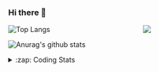### Hi there 👋

<!--
**tao8687/tao8687** is a ✨ _special_ ✨ repository because its `README.md` (this file) appears on your GitHub profile.

Here are some ideas to get you started:

- 🔭 I’m currently working on ...
- 🌱 I’m currently learning ...
- 👯 I’m looking to collaborate on ...
- 🤔 I’m looking for help with ...
- 💬 Ask me about ...
- 📫 How to reach me: ...
- 😄 Pronouns: ...
- ⚡ Fun fact: ...
-->

<img align='right' src="https://media.giphy.com/media/M9gbBd9nbDrOTu1Mqx/giphy.gif" width="230">

![Top Langs](https://github-readme-stats.vercel.app/api/top-langs/?username=tao8687&layout=compact&title_color=23238E&text_color=A67D3D)

![Anurag's github stats](https://github-readme-stats.vercel.app/api?username=tao8687&show_icons=true&&text_color=A67D3D&title_color=23238E&show_icons=false&count_private=true&hide=stars)

<details>
  <summary>:zap: Coding Stats</summary>
  <b>
<!--START_SECTION:waka-->
![Profile Views](http://img.shields.io/badge/Profile%20Views-36-blue)

**🐱 My Github Data** 

> 🏆 3 Contributions in the Year 2021
 > 
> 📦 583.3 kB Used in Github's Storage 
 > 
> 🚫 Not Opted to Hire
 > 
> 📜 36 Public Repositories 
 > 
> 🔑 17 Private Repositories  
 > 
**I'm an Early 🐤** 

```text
🌞 Morning    66 commits     ███████░░░░░░░░░░░░░░░░░░   29.46% 
🌆 Daytime    70 commits     ███████░░░░░░░░░░░░░░░░░░   31.25% 
🌃 Evening    77 commits     ████████░░░░░░░░░░░░░░░░░   34.38% 
🌙 Night      11 commits     █░░░░░░░░░░░░░░░░░░░░░░░░   4.91%

```
📅 **I'm Most Productive on Wednesday** 

```text
Monday       30 commits     ███░░░░░░░░░░░░░░░░░░░░░░   13.39% 
Tuesday      17 commits     ██░░░░░░░░░░░░░░░░░░░░░░░   7.59% 
Wednesday    65 commits     ███████░░░░░░░░░░░░░░░░░░   29.02% 
Thursday     27 commits     ███░░░░░░░░░░░░░░░░░░░░░░   12.05% 
Friday       43 commits     ████░░░░░░░░░░░░░░░░░░░░░   19.2% 
Saturday     23 commits     ██░░░░░░░░░░░░░░░░░░░░░░░   10.27% 
Sunday       19 commits     ██░░░░░░░░░░░░░░░░░░░░░░░   8.48%

```


📊 **This Week I Spent My Time On** 

```text
⌚︎ Time Zone: Asia/Shanghai

💬 Programming Languages: 
C++                      11 hrs 32 mins      █████████████████░░░░░░░░   67.56% 
Other                    2 hrs 9 mins        ███░░░░░░░░░░░░░░░░░░░░░░   12.59% 
Python                   1 hr 10 mins        █░░░░░░░░░░░░░░░░░░░░░░░░   6.9% 
Protocol Buffer          56 mins             █░░░░░░░░░░░░░░░░░░░░░░░░   5.53% 
Markdown                 28 mins             ░░░░░░░░░░░░░░░░░░░░░░░░░   2.77%

🔥 Editors: 
VS Code                  17 hrs 5 mins       █████████████████████████   100.0%

🐱‍💻 Projects: 
transport-auto           13 hrs 43 mins      ████████████████████░░░░░   80.32% 
cartographer_ros         1 hr 1 min          █░░░░░░░░░░░░░░░░░░░░░░░░   5.97% 
diamond-auto             57 mins             █░░░░░░░░░░░░░░░░░░░░░░░░   5.59% 
apollo                   37 mins             █░░░░░░░░░░░░░░░░░░░░░░░░   3.7% 
racebot                  26 mins             ░░░░░░░░░░░░░░░░░░░░░░░░░   2.63%

💻 Operating System: 
Linux                    17 hrs 5 mins       █████████████████████████   100.0%

```

**I Mostly Code in C++** 

```text
C++                      8 repos             ██████████░░░░░░░░░░░░░░░   42.11% 
C                        5 repos             ██████░░░░░░░░░░░░░░░░░░░   26.32% 
Python                   3 repos             ████░░░░░░░░░░░░░░░░░░░░░   15.79% 
Makefile                 1 repo              █░░░░░░░░░░░░░░░░░░░░░░░░   5.26% 
Jupyter Notebook         1 repo              █░░░░░░░░░░░░░░░░░░░░░░░░   5.26%

```


**Timeline**

![Chart not found](https://raw.githubusercontent.com/tao8687/tao8687/master/charts/bar_graph.png) 


<!--END_SECTION:waka-->
</details>
